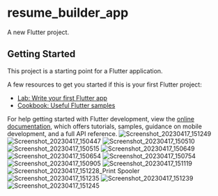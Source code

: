 # resume_builder_app

A new Flutter project.

## Getting Started

This project is a starting point for a Flutter application.

A few resources to get you started if this is your first Flutter project:

- [Lab: Write your first Flutter app](https://docs.flutter.dev/get-started/codelab)
- [Cookbook: Useful Flutter samples](https://docs.flutter.dev/cookbook)

For help getting started with Flutter development, view the
[online documentation](https://docs.flutter.dev/), which offers tutorials,
samples, guidance on mobile development, and a full API reference.
![Screenshot_20230417_151249](https://user-images.githubusercontent.com/114164037/232449782-613ec400-6a27-48fe-9639-9e9875014082.jpg)
![Screenshot_20230417_150447](https://user-images.githubusercontent.com/114164037/232449794-ff4029a6-6ee4-4a4c-93f0-16637ed28110.jpg)
![Screenshot_20230417_150510](https://user-images.githubusercontent.com/114164037/232449799-d3f01831-96d0-401a-9e7e-df2837925a26.jpg)
![Screenshot_20230417_150515](https://user-images.githubusercontent.com/114164037/232449803-c679c615-bc38-463c-b780-8e86d5c6e9b2.jpg)
![Screenshot_20230417_150649](https://user-images.githubusercontent.com/114164037/232449805-3d8834bf-8031-48f1-a2db-3f8f7d7a6547.jpg)
![Screenshot_20230417_150654](https://user-images.githubusercontent.com/114164037/232449809-02d7baf2-63dd-49d7-a7ca-3d7b486b6a29.jpg)
![Screenshot_20230417_150754](https://user-images.githubusercontent.com/114164037/232449813-e09bff64-1e7d-47d8-966d-c805f3a7bbf5.jpg)
![Screenshot_20230417_150905](https://user-images.githubusercontent.com/114164037/232449819-b3d3561f-4529-469b-8891-15467dd1b084.jpg)
![Screenshot_20230417_151119](https://user-images.githubusercontent.com/114164037/232449826-63cdcdb8-1e24-4b9d-a0fb-c30597e31c1e.jpg)
![Screenshot_20230417_151228_Print Spooler](https://user-images.githubusercontent.com/114164037/232449830-48a99728-5dc2-43db-9e66-3a7db9f51c51.jpg)
![Screenshot_20230417_151235](https://user-images.githubusercontent.com/114164037/232449835-524a9dae-59e5-4a69-a88f-1f69a3372219.jpg)
![Screenshot_20230417_151239](https://user-images.githubusercontent.com/114164037/232449838-d2d4bf27-e831-4105-89a6-495c0c31bc5b.jpg)
![Screenshot_20230417_151245](https://user-images.githubusercontent.com/114164037/232449845-b7db26f9-f922-45aa-a4dd-f33c73fbd0da.jpg)
